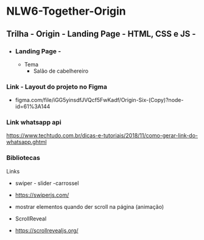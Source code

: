 # NLW6-Together-Origin
## Trilha - Origin - Landing Page - HTML, CSS e JS - 

- ### Landing Page - 
  - Tema
    - Salão de cabelhereiro

### Link - Layout do projeto no Figma 
  - figma.com/file/iGG5yinsdfJVQcf5FwKadf/Origin-Six-(Copy)?node-id=61%3A144


### Link whatsapp api
https://www.techtudo.com.br/dicas-e-tutoriais/2018/11/como-gerar-link-do-whatsapp.ghtml


### Bibliotecas
Links

- swiper - slider -carrossel
- https://swiperjs.com/

- mostrar elementos quando der scroll na página (animação)

- ScrollReveal
- https://scrollrevealjs.org/